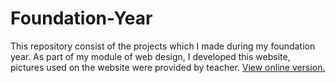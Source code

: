 # Foundation-Year
This repository consist of the projects which I made during my foundation year.
As part of my module of web design, I developed this website, pictures used on the website were provided by teacher.
[View online version.](https://maaz.dev/bellerbys/)
